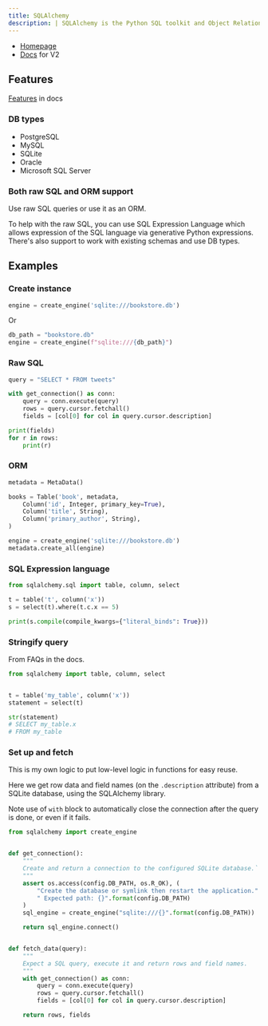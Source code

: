 ```yaml
---
title: SQLAlchemy
description: | SQLAlchemy is the Python SQL toolkit and Object Relational Mapper that gives application developers the full power and flexibility of SQL.
---
```


- [Homepage](https://www.sqlalchemy.org/)
- [Docs](https://docs.sqlalchemy.org/en/20/) for V2


## Features

[Features](https://www.sqlalchemy.org/features.html) in docs

### DB types

- PostgreSQL
- MySQL
- SQLite
- Oracle
- Microsoft SQL Server

### Both raw SQL and ORM support

Use raw SQL queries or use it as an ORM.

To help with the raw SQL, you can use SQL Expression Language which allows expression of the SQL language via generative Python expressions. There's also support to work with existing schemas and use DB types.


## Examples

### Create instance

```python
engine = create_engine('sqlite:///bookstore.db')
```

Or

```python
db_path = "bookstore.db"
engine = create_engine(f"sqlite:///{db_path}")
```

### Raw SQL

```python
query = "SELECT * FROM tweets"

with get_connection() as conn:
    query = conn.execute(query)
    rows = query.cursor.fetchall()
    fields = [col[0] for col in query.cursor.description]

print(fields)
for r in rows:
    print(r)
```

### ORM

```python
metadata = MetaData()

books = Table('book', metadata,
    Column('id', Integer, primary_key=True),
    Column('title', String),
    Column('primary_author', String),
)

engine = create_engine('sqlite:///bookstore.db')
metadata.create_all(engine)
```


### SQL Expression language

```python
from sqlalchemy.sql import table, column, select

t = table('t', column('x'))
s = select(t).where(t.c.x == 5)

print(s.compile(compile_kwargs={"literal_binds": True}))
```

### Stringify query

From FAQs in the docs.

```python
from sqlalchemy import table, column, select


t = table('my_table', column('x'))
statement = select(t)

str(statement)
# SELECT my_table.x
# FROM my_table
```


### Set up and fetch

This is my own logic to put low-level logic in functions for easy reuse.

Here we get row data and field names (on the `.description` attribute) from a SQLite database, using the SQLAlchemy library.

Note use of `with` block to automatically close the connection after the query is done, or even if it fails.

```python
from sqlalchemy import create_engine


def get_connection():
    """
    Create and return a connection to the configured SQLite database.`
    """
    assert os.access(config.DB_PATH, os.R_OK), (
        "Create the database or symlink then restart the application."
        " Expected path: {}".format(config.DB_PATH)
    )
    sql_engine = create_engine("sqlite:///{}".format(config.DB_PATH))

    return sql_engine.connect()


def fetch_data(query):
    """
    Expect a SQL query, execute it and return rows and field names.
    """
    with get_connection() as conn:
        query = conn.execute(query)
        rows = query.cursor.fetchall()
        fields = [col[0] for col in query.cursor.description]

    return rows, fields
```
